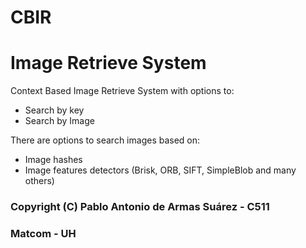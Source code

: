# CBIR<h1>Image Retrieve System</h1>

<p>
    Context Based Image Retrieve System with options to:
    <ul>
        <li>Search by key</li>
        <li>Search by Image</li>
    </ul>
</p>

<p>
    There are options to search images based on:
    <ul>
        <li>Image hashes</li>
        <li>Image features detectors (Brisk, ORB, SIFT, SimpleBlob and many others)</li>
    </ul>
</p>

<h3>Copyright (C) Pablo Antonio de Armas Suárez - C511</h3>
<h3>Matcom - UH</h3>
